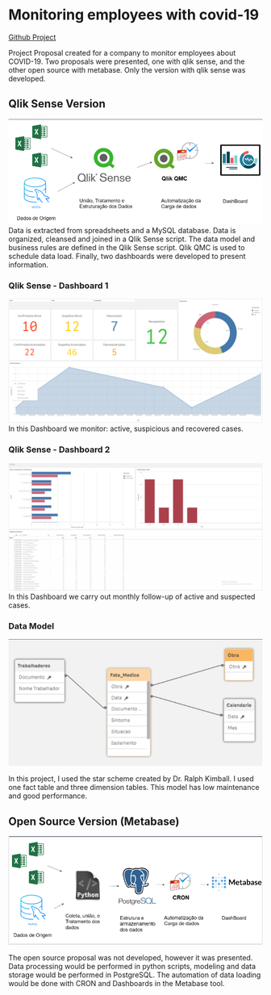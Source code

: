 <h1> Monitoring employees with covid-19 </h1>

<a href="https://github.com/danilodamasceno/employees-covid-19" target="_blank">Github Project</a>

Project Proposal created for a company to monitor employees about COVID-19.
Two proposals were presented, one with qlik sense, and the other open source with metabase. Only the version with qlik sense was developed.

<h2> Qlik Sense Version </h2>

<center><img src="https://github.com/danilodamasceno/employees-covid-19/blob/main/images/data-flow-qs.PNG?raw=true" width="600"></center>
Data is extracted from spreadsheets and a MySQL database. Data is organized, cleansed and joined in a Qlik Sense script. The data model and business rules are defined in the Qlik Sense script. Qlik QMC is used to schedule data load. Finally, two dashboards were developed to present information.

<h3> Qlik Sense - Dashboard 1 </h3>

<center><img src="https://raw.githubusercontent.com/danilodamasceno/employees-covid-19/main/images/dashboard.PNG?raw=true" width="600"></center>
In this Dashboard we monitor: active, suspicious and recovered cases.

<h3> Qlik Sense - Dashboard 2 </h3>

<center><img src="https://github.com/danilodamasceno/employees-covid-19/blob/main/images/obras-dash-2.PNG?raw=true" width="600"></center>
In this Dashboard we carry out monthly follow-up of active and suspected cases.

<h3> Data Model </h3>

<center><img src="https://github.com/danilodamasceno/employees-covid-19/blob/main/images/qs-model.PNG?raw=true" width="600"></center>

In this project, I used the star scheme created by Dr. Ralph Kimball. I used one fact table and three dimension tables. This model has low maintenance and good performance.

<h2> Open Source Version (Metabase) </h2>

<center><img src="https://github.com/danilodamasceno/employees-covid-19/blob/main/images/data-flow-mb.PNG?raw=true" width="600"></center>

The open source proposal was not developed, however it was presented. Data processing would be performed in python scripts, modeling and data storage would be performed in PostgreSQL. The automation of data loading would be done with CRON and Dashboards in the Metabase tool.












